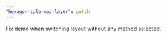 ```yaml
---
"hexagon-tile-map-layer": patch
---
```


Fix demo when switching layout without any method selected.
